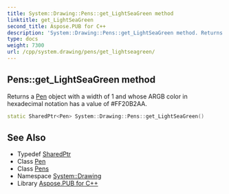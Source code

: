 ```yaml
---
title: System::Drawing::Pens::get_LightSeaGreen method
linktitle: get_LightSeaGreen
second_title: Aspose.PUB for C++
description: 'System::Drawing::Pens::get_LightSeaGreen method. Returns a Pen object with a width of 1 and whose ARGB color in hexadecimal notation has a value of #FF20B2AA in C++.'
type: docs
weight: 7300
url: /cpp/system.drawing/pens/get_lightseagreen/
---
```

## Pens::get_LightSeaGreen method


Returns a [Pen](../../pen/) object with a width of 1 and whose ARGB color in hexadecimal notation has a value of #FF20B2AA.

```cpp
static SharedPtr<Pen> System::Drawing::Pens::get_LightSeaGreen()
```

## See Also

* Typedef [SharedPtr](../../../system/sharedptr/)
* Class [Pen](../../pen/)
* Class [Pens](../)
* Namespace [System::Drawing](../../)
* Library [Aspose.PUB for C++](../../../)
